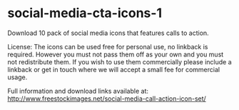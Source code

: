 social-media-cta-icons-1
========================

Download 10 pack of social media icons that features calls to action.

License:
The icons can be used free for personal use, no linkback is required. However you must not pass them off as your own and you must not redistribute them. If you wish to use them commercially please include a linkback or get in touch where we will accept a small fee for commercial usage.

Full information and download links available at: http://www.freestockimages.net/social-media-call-action-icon-set/

